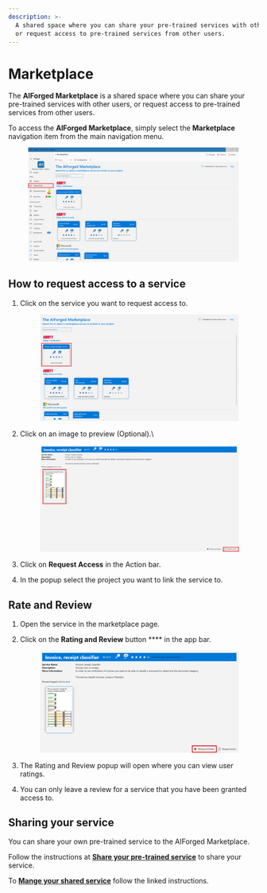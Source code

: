 ```yaml
---
description: >-
  A shared space where you can share your pre-trained services with other users,
  or request access to pre-trained services from other users.
---
```


# Marketplace

The **AIForged Marketplace** is a shared space where you can share your pre-trained services with other users, or request access to pre-trained services from other users.

To access the **AIForged Marketplace**, simply select the **Marketplace** navigation item from the main navigation menu.

<figure><img src=".gitbook/assets/image (18) (3) (1).png" alt=""><figcaption></figcaption></figure>

## How to request access to a service

1.  Click on the service you want to request access to.

    <figure><img src=".gitbook/assets/image (4) (1) (2) (1).png" alt=""><figcaption></figcaption></figure>
2.  Click on an image to preview (Optional).\\

    <figure><img src=".gitbook/assets/image (17) (4).png" alt=""><figcaption></figcaption></figure>
3. Click on **Request Access** in the Action bar.
4. In the popup select the project you want to link the service to.

## Rate and Review

1. Open the service in the marketplace page.
2.  Click on the **Rating and Review** button \*\*\*\* in the app bar.

    <figure><img src=".gitbook/assets/image (9) (1) (1) (1).png" alt=""><figcaption></figcaption></figure>
3. The Rating and Review popup will open where you can view user ratings.
4. You can only leave a review for a service that you have been granted access to.

## Sharing your service

You can share your own pre-trained service to the AIForged Marketplace.

Follow the instructions at [**Share your pre-trained service**](marketplace-1/share-your-custom-service.md) to share your service.

To [**Mange your shared service**](broken-reference) follow the linked instructions.
